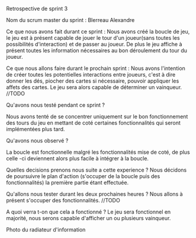 Retrospective de sprint 3

Nom du scrum master du sprint : Blerreau Alexandre

Ce que nous avons fait durant ce sprint :
Nous avons créé la boucle de jeu, le jeu est à présent capable de jouer le tour d'un joueur(sans toutes les possibilités d'interaction) et de passer au joueur. De plus le jeu affiche à présent toutes les information nécessaires au bon déroulement du tour du joueur.


Ce que nous allons faire durant le prochain sprint :
Nous avons l'intention de créer toutes les potentielles interactions entre joueurs, c'est à dire donner les dés, piocher des cartes si nécessaire, pouvoir appliquer les affets des cartes.
Le jeu sera alors capable de déterminer un vainqueur.
//TODO

Qu'avons nous testé pendant ce sprint ?

Nous avons tenté de se concentrer uniquement sur le bon fonctionnement des tours du jeu en mettant de coté certaines fonctionnalités qui seront implémentées plus tard.


Qu'avons nous observé ?

La boucle est fonctionnelle malgré les fonctionnalités mise de coté, de plus celle -ci deviennent alors plus facile à intégrer à la boucle.



Quelles decisions prenons nous suite a cette experience ?
Nous décidons de poursuivre le plan d'action (s'occuper de la boucle puis des fonctionnalités) la première partie étant effectuée.


Qu'allons nous tester durant les deux prochaines heures ?
Nous allons à présent s'occuper des fonctionnalités.
//TODO

A quoi verra t-on que cela a fonctionné ?
Le jeu sera fonctionnel en majorité, nous serons capable d'afficher un ou plusieurs vainqueur.



Photo du radiateur d'information